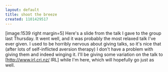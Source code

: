 ```yaml
---
layout: default
title: shoot the breeze
created: 1101429517
---
```

[image:1539 right margin=5] Here's a slide from the talk I gave to the group last Thursday.  It went well, and it was probably the most relaxed talk I've ever given.  I used to be horribly nervous about giving talks, so it's nice that (after lots of self-inflicted aversion therapy) I don't have a problem with giving them and indeed winging it.  I'll be giving some variation on the talk to [http://www.irl.cri.nz/ IRL] while I'm here, which will hopefully go just as well.
<!--break-->
